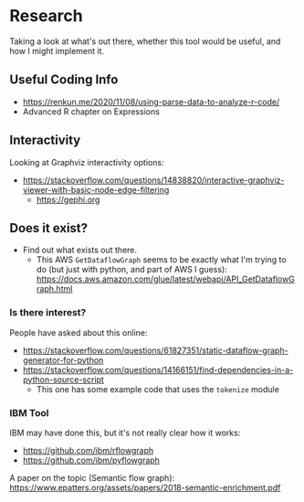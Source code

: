 
# Research

Taking a look at what's out there, whether this tool would be useful, and how I might implement it.

## Useful Coding Info

- https://renkun.me/2020/11/08/using-parse-data-to-analyze-r-code/
- Advanced R chapter on Expressions

## Interactivity

Looking at Graphviz interactivity options:

- https://stackoverflow.com/questions/14838820/interactive-graphviz-viewer-with-basic-node-edge-filtering
    + https://gephi.org

## Does it exist? 

- Find out what exists out there.
    + This AWS `GetDataflowGraph` seems to be exactly what I'm trying to do (but just with python, and part of AWS I guess): https://docs.aws.amazon.com/glue/latest/webapi/API_GetDataflowGraph.html
    
### Is there interest?

People have asked about this online:

- https://stackoverflow.com/questions/61827351/static-dataflow-graph-generator-for-python
- https://stackoverflow.com/questions/14166151/find-dependencies-in-a-python-source-script
    + This one has some example code that uses the `tokenize` module
    
### IBM Tool

IBM may have done this, but it's not really clear how it works:

- https://github.com/ibm/rflowgraph
- https://github.com/ibm/pyflowgraph

A paper on the topic (Semantic flow graph): https://www.epatters.org/assets/papers/2018-semantic-enrichment.pdf